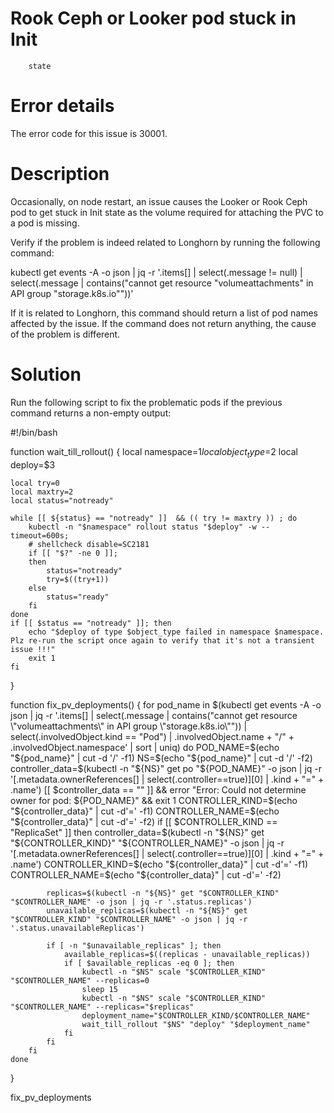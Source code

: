 ﻿# Rook Ceph or Looker pod stuck in Init
        state

# Error details

The error code for this issue is 30001.

# Description

Occasionally,
                on node restart, an issue causes the Looker or Rook Ceph pod to get stuck in Init
                state as the volume required for attaching the PVC to a pod is missing.

Verify
                if the problem is indeed related to Longhorn by running the following
                command:

kubectl get events -A -o json | jq -r '.items[] | select(.message != null) | select(.message | contains("cannot get resource \"volumeattachments\" in API group \"storage.k8s.io\""))'

If
                it is related to Longhorn, this command should return a list of pod names affected
                by the issue. If the command does not return anything, the cause of the problem is
                different.

# Solution

Run the following
                script to fix the problematic pods if the previous command returns a non-empty
                output:

#!/bin/bash


function wait_till_rollout() {
    local namespace=$1
    local object_type=$2
    local deploy=$3

    local try=0
    local maxtry=2
    local status="notready"

    while [[ ${status} == "notready" ]]  && (( try != maxtry )) ; do
        kubectl -n "$namespace" rollout status "$deploy" -w --timeout=600s; 
        # shellcheck disable=SC2181
        if [[ "$?" -ne 0 ]]; 
        then
            status="notready"
            try=$((try+1))
        else
            status="ready"
        fi
    done
    if [[ $status == "notready" ]]; then 
        echo "$deploy of type $object_type failed in namespace $namespace. Plz re-run the script once again to verify that it's not a transient issue !!!"
        exit 1
    fi
}

function fix_pv_deployments() {
    for pod_name in $(kubectl get events -A -o json | jq -r '.items[]  | select(.message | contains("cannot get resource \"volumeattachments\" in API group \"storage.k8s.io\"")) | select(.involvedObject.kind == "Pod") | .involvedObject.name + "/" + .involvedObject.namespace' | sort | uniq)
    do
        POD_NAME=$(echo "${pod_name}" | cut -d '/' -f1)
        NS=$(echo "${pod_name}" | cut -d '/' -f2)
        controller_data=$(kubectl -n "${NS}" get po "${POD_NAME}" -o json | jq -r '[.metadata.ownerReferences[] | select(.controller==true)][0] | .kind + "=" + .name')
        [[ $controller_data == "" ]] && error "Error: Could not determine owner for pod: ${POD_NAME}" && exit 1
        CONTROLLER_KIND=$(echo "${controller_data}" | cut -d'=' -f1)
        CONTROLLER_NAME=$(echo "${controller_data}" | cut -d'=' -f2)
        if [[ $CONTROLLER_KIND == "ReplicaSet" ]]
        then
            controller_data=$(kubectl  -n "${NS}" get "${CONTROLLER_KIND}" "${CONTROLLER_NAME}" -o json | jq -r '[.metadata.ownerReferences[] | select(.controller==true)][0] | .kind + "=" + .name')
            CONTROLLER_KIND=$(echo "${controller_data}" | cut -d'=' -f1)
            CONTROLLER_NAME=$(echo "${controller_data}" | cut -d'=' -f2)

            replicas=$(kubectl -n "${NS}" get "$CONTROLLER_KIND" "$CONTROLLER_NAME" -o json | jq -r '.status.replicas')
            unavailable_replicas=$(kubectl -n "${NS}" get "$CONTROLLER_KIND" "$CONTROLLER_NAME" -o json | jq -r '.status.unavailableReplicas')

            if [ -n "$unavailable_replicas" ]; then 
                available_replicas=$((replicas - unavailable_replicas))
                if [ $available_replicas -eq 0 ]; then
                    kubectl -n "$NS" scale "$CONTROLLER_KIND" "$CONTROLLER_NAME" --replicas=0
                    sleep 15
                    kubectl -n "$NS" scale "$CONTROLLER_KIND" "$CONTROLLER_NAME" --replicas="$replicas"
                    deployment_name="$CONTROLLER_KIND/$CONTROLLER_NAME"
                    wait_till_rollout "$NS" "deploy" "$deployment_name"
                fi 
            fi
        fi
    done
}

fix_pv_deployments
